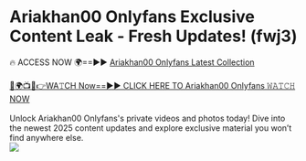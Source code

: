 # Ariakhan00 Onlyfans Exclusive Content Leak - Fresh Updates! (fwj3)

🔥 ACCESS NOW 🌍==►► <a href="https://tinyurl.com/kvy9nzfs" rel="nofollow">Ariakhan00 Onlyfans Latest Collection</a>
<br><br>
[🔴🌍📺📱👉WA𝚃CH Now==►► CLICK HERE TO Ariakhan00 Onlyfans 𝚆𝙰𝚃𝙲𝙷 NOW](https://tinyurl.com/kvy9nzfs)
<br><br>
Unlock Ariakhan00 Onlyfans's private videos and photos today! Dive into the newest 2025 content updates and explore exclusive material you won’t find anywhere else.
<br>
<a href="https://tinyurl.com/kvy9nzfs" rel="nofollow" data-target="animated-image.originalLink"><img src="https://camo.githubusercontent.com/8a4f000d20f83aca3bf7ec5f350d767afa0574a8a352519fd8cfa583a6f93a33/68747470733a2f2f692e696d6775722e636f6d2f644a486b345a712e676966" data-canonical-src="https://i.imgur.com/dJHk4Zq.gif" style="max-width: 100%; display: inline-block;" data-target="animated-image.originalImage"></a>
<br>
